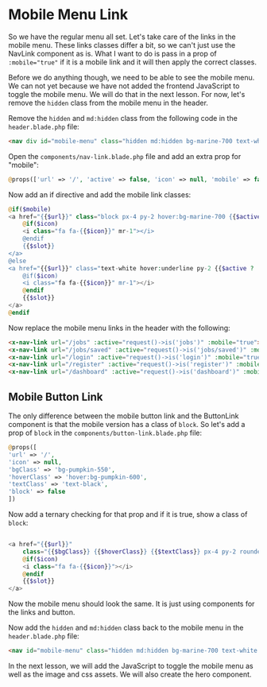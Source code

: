 # Mobile Menu Link

So we have the regular menu all set. Let's take care of the links in the mobile menu. These links classes differ a bit, so we can't just use the NavLink component as is. What I want to do is pass in a prop of `:mobile="true"` if it is a mobile link and it will then apply the correct classes.

Before we do anything though, we need to be able to see the mobile menu. We can not yet because we have not added the frontend JavaScript to toggle the mobile menu. We will do that in the next lesson. For now, let's remove the `hidden` class from the mobile menu in the header.

Remove the `hidden` and `md:hidden` class from the following code in the `header.blade.php` file:

```html
<nav div id="mobile-menu" class="hidden md:hidden bg-marine-700 text-white mt-5 pb-4 space-y-2"></nav>
```

Open the `components/nav-link.blade.php` file and add an extra prop for "mobile":

```php
@props(['url' => '/', 'active' => false, 'icon' => null, 'mobile' => false])
```

Now add an if directive and add the mobile link classes:

```php
@if($mobile)
<a href="{{$url}}" class="block px-4 py-2 hover:bg-marine-700 {{$active ? 'text-pumpkin-550 font-bold' : ''}}">
    @if($icon)
    <i class="fa fa-{{$icon}}" mr-1"></i>
    @endif
    {{$slot}}
</a>
@else
<a href="{{$url}}" class="text-white hover:underline py-2 {{$active ? 'text-pumpkin-550 font-bold' : ''}}">
    @if($icon)
    <i class="fa fa-{{$icon}}" mr-1"></i>
    @endif
    {{$slot}}
</a>
@endif
```

Now replace the mobile menu links in the header with the following:

```html
<x-nav-link url="/jobs" :active="request()->is('jobs')" :mobile="true">All Jobs</x-nav-link>
<x-nav-link url="/jobs/saved" :active="request()->is('jobs/saved')" :mobile="true">Saved Jobs</x-nav-link>
<x-nav-link url="/login" :active="request()->is('login')" :mobile="true">Login</x-nav-link>
<x-nav-link url="/register" :active="request()->is('register')" :mobile="true">Register</x-nav-link>
<x-nav-link url="/dashboard" :active="request()->is('dashboard')" :mobile="true">Dashbaord</x-nav-link>
```

## Mobile Button Link

The only difference between the mobile button link and the ButtonLink component is that the mobile version has a class of `block`. So let's add a prop of `block` in the `components/button-link.blade.php` file:

```php
@props([
'url' => '/',
'icon' => null,
'bgClass' => 'bg-pumpkin-550',
'hoverClass' => 'hover:bg-pumpkin-600',
'textClass' => 'text-black',
'block' => false
])
```

Now add a ternary checking for that prop and if it is true, show a class of `block`:

```php

<a href="{{$url}}"
    class="{{$bgClass}} {{$hoverClass}} {{$textClass}} px-4 py-2 rounded hover:shadow-md transition duration-300 {{$block ? 'block' : ''}}">
    @if($icon)
    <i class="fa fa-{{$icon}}"></i>
    @endif
    {{$slot}}
</a>
```

Now the mobile menu should look the same. It is just using components for the links and button.

Now add the `hidden` and `md:hidden` class back to the mobile menu in the `header.blade.php` file:

```html
<nav id="mobile-menu" class="hidden md:hidden bg-marine-700 text-white mt-5 pb-4 space-y-2"></nav>
```

In the next lesson, we will add the JavaScript to toggle the mobile menu as well as the image and css assets. We will also create the hero component.
